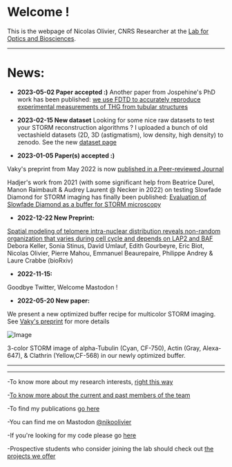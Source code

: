 # Welcome !

This is the webpage of Nicolas Olivier, CNRS Researcher at the [Lab for Optics and Biosciences](https://portail.polytechnique.edu/lob/fr).

* * *

# News:

- **2023-05-02 Paper accepted :)**
Another  paper from Jospehine's PhD work has been published: [we use FDTD to accurately reproduce experimental measurements of THG from tubular structures](https://www.nature.com/articles/s41598-023-34528-7)  


- **2023-02-15 New dataset**
Looking for some nice raw datasets to test your STORM reconstruction algorithms ? I uploaded a bunch of old vectashield datasets (2D, 3D (astigmatism), low density, high density) to zenodo. See the new [dataset page](https://nolab.github.io/Webpage/dataset.html)

- **2023-01-05 Paper(s) accepted :)**

Vaky's preprint from May 2022 is now [published in a Peer-reviewed Journal](https://pubs.acs.org/doi/10.1021/acsphotonics.2c01249)

Hadjer's work from 2021 (with some significant help from Beatrice Durel, Manon  Raimbault & Audrey Laurent @ Necker in 2022) on testing Slowfade Diamond for STORM imaging has finally been published: [Evaluation of Slowfade Diamond as a buffer for STORM microscopy](https://opg.optica.org/boe/fulltext.cfm?uri=boe-14-2-550)

- **2022-12-22 New Preprint:**

[Spatial modeling of telomere intra-nuclear distribution reveals non-random organization that varies during cell cycle and depends on LAP2 and BAF](https://www.biorxiv.org/content/10.1101/2022.12.22.521599v1.abstract) Debora Keller, Sonia Stinus, David Umlauf, Edith Gourbeyre, Eric Biot, Nicolas Olivier, Pierre Mahou, Emmanuel Beaurepaire, Philippe Andrey & Laure Crabbe (bioRxiv)


- **2022-11-15:**

 Goodbye Twitter, Welcome Mastodon !

 - **2022-05-20 New paper:**
  
 We present a new optimized buffer recipe for multicolor STORM imaging.  See [Vaky's preprint](https://www.biorxiv.org/content/10.1101/2022.05.19.491818v1) for more details

![Image](https://nolab.github.io/Webpage/images/TOC.png)

3-color STORM  image of  alpha-Tubulin (Cyan, CF-750),  Actin (Gray, Alexa-647), & Clathrin (Yellow,CF-568) in our newly optimized buffer.

* * *
* * * 

-To know more about my research interests, [right this way](https://nolab.github.io/Webpage/research.html)

-[To know more about the current and past members of the team](https://nolab.github.io/Webpage/alumni.html)

-To find my publications [go here](https://scholar.google.com/citations?user=1Ro9PnQAAAAJ)

-You can find me on Mastodon [@nikoolivier](https://mstdn.science/@nikoolivier)

-If you're looking for my code please go [here](https://github.com/NOLab)

-Prospective students who consider joining the lab should check out [the projects we offer](https://nolab.github.io/Webpage/joinus.html)
